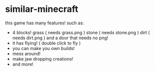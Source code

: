 # similar-minecraft
this game has many features! such as:

- 4 blocks! grass ( needs grass.png ) stone ( needs stone.png ) dirt ( needs dirt.png ) and a door that needs no png!
- it has flying! ( double click to fly )
- you can make you own builds!
- mess around!
- make jaw dropping creations!
- and more!
